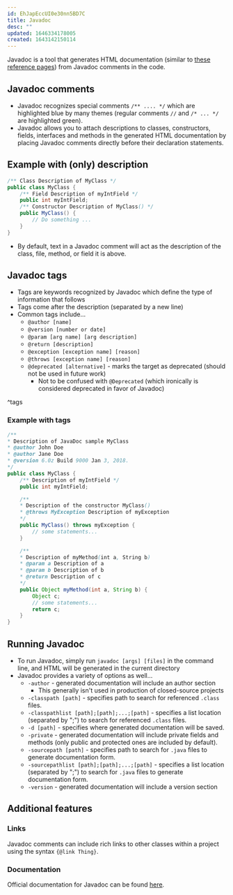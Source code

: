 ```yaml
---
id: EhJapEccUI0e30nn5BD7C
title: Javadoc
desc: ""
updated: 1646334178005
created: 1643142150114
---
```


Javadoc is a tool that generates HTML documentation (similar to [these reference pages](https://java.sun.com)) from Javadoc comments in the code.

## Javadoc comments

- Javadoc recognizes special comments `/** .... */` which are highlighted blue by many themes (regular comments `//` and `/* ... */` are highlighted green).
- Javadoc allows you to attach descriptions to classes, constructors, fields, interfaces and methods in the generated HTML documentation by placing Javadoc comments directly before their declaration statements.

## Example with (only) description

```java
/** Class Description of MyClass */
public class MyClass {
    /** Field Description of myIntField */
    public int myIntField;
    /** Constructor Description of MyClass() */
    public MyClass() {
        // Do something ...
    }
}
```

- By default, text in a Javadoc comment will act as the description of the class, file, method, or field it is above.

## Javadoc tags

- Tags are keywords recognized by Javadoc which define the type of information that follows
- Tags come after the description (separated by a new line)
- Common tags include...
  - `@author [name]`
  - `@version [number or date]`
  - `@param [arg name] [arg description]`
  - `@return [description]`
  - `@exception [exception name] [reason]`
  - `@throws [exception name] [reason]`
  - `@deprecated [alternative]` - marks the target as deprecated (should not be used in future work)
    - Not to be confused with `@Deprecated` (which ironically is considered deprecated in favor of Javadoc)

^tags

### Example with tags

```java
/**
* Description of JavaDoc sample MyClass
* @author John Doe
* @author Jane Doe
* @version 6.0z Build 9000 Jan 3, 2018.
*/
public class MyClass {
    /** Description of myIntField */
    public int myIntField;

    /**
    * Description of the constructor MyClass()
    * @throws MyException Description of myException
    */
    public MyClass() throws myException {
        // some statements...
    }

    /**
    * Description of myMethod(int a, String b)
    * @param a Description of a
    * @param b Description of b
    * @return Description of c
    */
    public Object myMethod(int a, String b) {
        Object c;
        // some statements...
        return c;
    }
}
```

## Running Javadoc

- To run Javadoc, simply run `javadoc [args] [files]` in the command line, and HTML will be generated in the current directory
- Javadoc provides a variety of options as well...
  - `-author` - generated documentation will include an author section
    - This generally isn't used in production of closed-source projects
  - `-classpath [path]` - specifies path to search for referenced `.class` files.
  - `-classpathlist [path];[path];...;[path]` - specifies a list location (separated
    by ";") to search for referenced `.class` files.
  - `-d [path]` - specifies where generated documentation will be saved.
  - `-private` - generated documentation will include private fields and
    methods (only public and protected ones are included by default).
  - `-sourcepath [path]` - specifies path to search for `.java` files to generate
    documentation form.
  - `-sourcepathlist [path];[path];...;[path]` - specifies a list location
    (separated by ";") to search for `.java` files to generate documentation
    form.
  - `-version` - generated documentation will include a version section

## Additional features

### Links

Javadoc comments can include rich links to other classes within a project using the syntax `{@link Thing}`.

### Documentation

Official documentation for Javadoc can be found [here](http://www.oracle.com/technetwork/java/javase/documentation/javadoc-137458.html).
